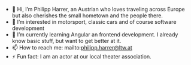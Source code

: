- 👋 Hi, I’m Philipp Harrer, an Austrian who loves traveling across Europe but also cherishes the small hometown and the people there.
- 👀 I’m interested in motorsport, classic cars and of course software development
- 🌱 I’m currently learning Angular an frontend development. I already know basic stuff, but want to get better at it.
- 📫 How to reach me: mailto:philipp.harrer@ltw.at
- ⚡ Fun fact: I am an actor at our local theater association.

<!---
ltw-philippharrer/ltw-philippharrer is a ✨ special ✨ repository because its `README.md` (this file) appears on your GitHub profile.
You can click the Preview link to take a look at your changes.
--->
